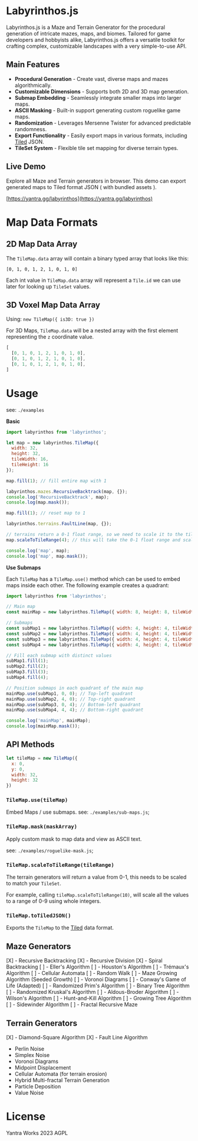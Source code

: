 # Labyrinthos.js

Labyrinthos.js is a Maze and Terrain Generator for the procedural generation of intricate mazes, maps, and biomes. Tailored for game developers and hobbyists alike, Labyrinthos.js offers a versatile toolkit for crafting complex, customizable landscapes with a very simple-to-use API.

## Main Features

- **Procedural Generation** - Create vast, diverse maps and mazes algorithmically.
- **Customizable Dimensions** - Supports both 2D and 3D map generation.
- **Submap Embedding** - Seamlessly integrate smaller maps into larger maps.
- **ASCII Masking** - Built-in support generating custom roguelike game maps.
- **Randomization** - Leverages Mersenne Twister for advanced predictable randomness.
- **Export Functionality** - Easily export maps in various formats, including [Tiled](https:/mapeditor.org) JSON.
- **TileSet System** - Flexible tile set mapping for diverse terrain types.

## Live Demo

Explore all Maze and Terrain generators in browser. This demo can export generated maps to Tiled format JSON ( with bundled assets ).

[https://yantra.gg/labyrinthos](https://yantra.gg/labyrinthos)

# Map Data Formats

## 2D Map Data Array 

The `TileMap.data` array will contain a binary typed array that looks like this:

```
[0, 1, 0, 1, 2, 1, 0, 1, 0]
```

Each int value in `TileMap.data` array will represent a `Tile.id` we can use later for looking up `TileSet` values.

## 3D Voxel Map Data Array 
 
Using: `new TileMap({ is3D: true })`

For 3D Maps, `TileMap.data` will be a nested array with the first element representing the `z` coordinate value.

```js
[
  [0, 1, 0, 1, 2, 1, 0, 1, 0],
  [0, 1, 0, 1, 2, 1, 0, 1, 0],
  [0, 1, 0, 1, 2, 1, 0, 1, 0],
]
```
# Usage

see: `./examples`

**Basic**

```js
import labyrinthos from 'labyrinthos';

let map = new labyrinthos.TileMap({
  width: 32,
  height: 32,
  tileWidth: 16,
  tileHeight: 16
});

map.fill(1); // fill entire map with 1

labyrinthos.mazes.RecursiveBacktrack(map, {});
console.log('RecursiveBacktrack', map);
console.log(map.mask());

map.fill(1); // reset map to 1

labyrinthos.terrains.FaultLine(map, {});

// terrains return a 0-1 float range, so we need to scale it to the tile range
map.scaleToTileRange(4); // this will take the 0-1 float range and scale it to 0-4 integer range

console.log('map', map);
console.log('map', map.mask());

```

**Use Submaps**

Each `TileMap` has a `TileMap.use()` method which can be used to embed maps inside each other. The following example creates a quadrant:

```js
import labyrinthos from 'labyrinthos';

// Main map
const mainMap = new labyrinthos.TileMap({ width: 8, height: 8, tileWidth: 16, tileHeight: 16 });

// Submaps
const subMap1 = new labyrinthos.TileMap({ width: 4, height: 4, tileWidth: 16, tileHeight: 16 });
const subMap2 = new labyrinthos.TileMap({ width: 4, height: 4, tileWidth: 16, tileHeight: 16 });
const subMap3 = new labyrinthos.TileMap({ width: 4, height: 4, tileWidth: 16, tileHeight: 16 });
const subMap4 = new labyrinthos.TileMap({ width: 4, height: 4, tileWidth: 16, tileHeight: 16 });

// Fill each submap with distinct values
subMap1.fill(1);
subMap2.fill(2);
subMap3.fill(3);
subMap4.fill(4);

// Position submaps in each quadrant of the main map
mainMap.use(subMap1, 0, 0); // Top-left quadrant
mainMap.use(subMap2, 4, 0); // Top-right quadrant
mainMap.use(subMap3, 0, 4); // Bottom-left quadrant
mainMap.use(subMap4, 4, 4); // Bottom-right quadrant

console.log('mainMap', mainMap);
console.log(mainMap.mask());

```

## API Methods

```js
let tileMap = new TileMap({
  x: 0,
  y: 0,
  width: 32,
  height: 32
})

```


### `TileMap.use(tileMap)`

Embed Maps / use submaps. see: `./examples/sub-maps.js`;

### `TileMap.mask(maskArray)`

Apply custom mask to map data and view as ASCII text.

see: `./examples/roguelike-mask.js`;

### `TileMap.scaleToTileRange(tileRange)`

The terrain generators will return a value from 0-1, this needs to be scaled to match your `TileSet`.

For example, calling `tileMap.scaleToTileRange(10)`, will scale all the values to a range of 0-9 using whole integers.

### `TileMap.toTiledJSON()`

Exports the `TileMap` to the [Tiled](https://mapeditor.org) data format.


## Maze Generators

[X] - Recursive Backtracking
[X] - Recursive Division
[X] - Spiral Backtracking
[ ] - Eller's Algorithm
[ ] - Houston's Algorithm
[ ] - Trémaux's Algorithm
[ ] - Cellular Automata
[ ] - Random Walk
[ ] - Maze Growing Algorithm (Seeded Growth)
[ ] - Voronoi Diagrams
[ ] - Conway's Game of Life (Adapted)
[ ] - Randomized Prim's Algorithm
[ ] - Binary Tree Algorithm
[ ] - Randomized Kruskal's Algorithm
[ ] - Aldous-Broder Algorithm
[ ] - Wilson's Algorithm
[ ] - Hunt-and-Kill Algorithm
[ ] - Growing Tree Algorithm
[ ] - Sidewinder Algorithm
[ ] - Fractal Recursive Maze

## Terrain Generators
[X] - Diamond-Square Algorithm
[X] - Fault Line Algorithm
- Perlin Noise
- Simplex Noise
- Voronoi Diagrams
- Midpoint Displacement
- Cellular Automata (for terrain erosion)
- Hybrid Multi-fractal Terrain Generation
- Particle Deposition
- Value Noise

# License

Yantra Works 2023 AGPL
